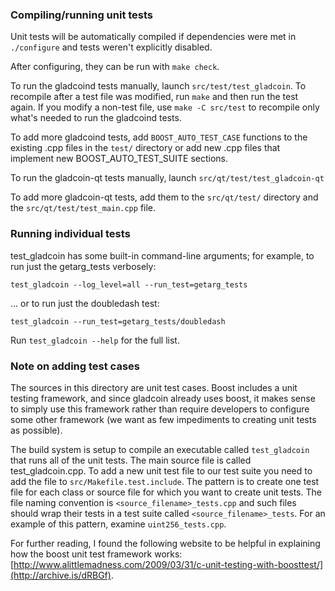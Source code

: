 ### Compiling/running unit tests

Unit tests will be automatically compiled if dependencies were met in `./configure`
and tests weren't explicitly disabled.

After configuring, they can be run with `make check`.

To run the gladcoind tests manually, launch `src/test/test_gladcoin`. To recompile
after a test file was modified, run `make` and then run the test again. If you
modify a non-test file, use `make -C src/test` to recompile only what's needed
to run the gladcoind tests.

To add more gladcoind tests, add `BOOST_AUTO_TEST_CASE` functions to the existing
.cpp files in the `test/` directory or add new .cpp files that
implement new BOOST_AUTO_TEST_SUITE sections.

To run the gladcoin-qt tests manually, launch `src/qt/test/test_gladcoin-qt`

To add more gladcoin-qt tests, add them to the `src/qt/test/` directory and
the `src/qt/test/test_main.cpp` file.

### Running individual tests

test_gladcoin has some built-in command-line arguments; for
example, to run just the getarg_tests verbosely:

    test_gladcoin --log_level=all --run_test=getarg_tests

... or to run just the doubledash test:

    test_gladcoin --run_test=getarg_tests/doubledash

Run `test_gladcoin --help` for the full list.

### Note on adding test cases

The sources in this directory are unit test cases.  Boost includes a
unit testing framework, and since gladcoin already uses boost, it makes
sense to simply use this framework rather than require developers to
configure some other framework (we want as few impediments to creating
unit tests as possible).

The build system is setup to compile an executable called `test_gladcoin`
that runs all of the unit tests.  The main source file is called
test_gladcoin.cpp. To add a new unit test file to our test suite you need
to add the file to `src/Makefile.test.include`. The pattern is to create
one test file for each class or source file for which you want to create
unit tests.  The file naming convention is `<source_filename>_tests.cpp`
and such files should wrap their tests in a test suite
called `<source_filename>_tests`. For an example of this pattern,
examine `uint256_tests.cpp`.

For further reading, I found the following website to be helpful in
explaining how the boost unit test framework works:
[http://www.alittlemadness.com/2009/03/31/c-unit-testing-with-boosttest/](http://archive.is/dRBGf).
